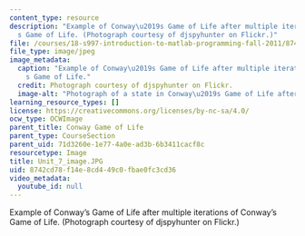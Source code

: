 ```yaml
---
content_type: resource
description: "Example of Conway\u2019s Game of Life after multiple iterations of Conway\u2019\
  s Game of Life. (Photograph courtesy of djspyhunter on Flickr.)"
file: /courses/18-s997-introduction-to-matlab-programming-fall-2011/8742cd78f14e8cd449c0fbae0fc3cd36_Unit_7_image.JPG
file_type: image/jpeg
image_metadata:
  caption: "Example of Conway\u2019s Game of Life after multiple iterations of Conway\u2019\
    s Game of Life."
  credit: Photograph courtesy of djspyhunter on Flickr.
  image-alt: "Photograph of a state in Conway\u2019s Game of Life after multiple iterations."
learning_resource_types: []
license: https://creativecommons.org/licenses/by-nc-sa/4.0/
ocw_type: OCWImage
parent_title: Conway Game of Life
parent_type: CourseSection
parent_uid: 71d3260e-1e77-4a0e-ad3b-6b3411cacf8c
resourcetype: Image
title: Unit_7_image.JPG
uid: 8742cd78-f14e-8cd4-49c0-fbae0fc3cd36
video_metadata:
  youtube_id: null
---
```

Example of Conway’s Game of Life after multiple iterations of Conway’s Game of Life. (Photograph courtesy of djspyhunter on Flickr.)
